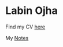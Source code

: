 # Labin Ojha

Find my CV [here](https://cv.labinojha.com.np)

My [Notes](https://notes.labinojha.com.np)